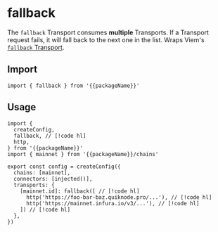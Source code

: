 <!-- <script setup>
const packageName = 'wagmi'
</script> -->

# fallback

The `fallback` Transport consumes **multiple** Transports. If a Transport request fails, it will fall back to the next one in the list. Wraps Viem's [`fallback` Transport](https://viem.sh/docs/clients/transports/fallback).

## Import

```ts-vue
import { fallback } from '{{packageName}}'
```

## Usage

```ts-vue
import { 
  createConfig, 
  fallback, // [!code hl]
  http,
} from '{{packageName}}'
import { mainnet } from '{{packageName}}/chains'

export const config = createConfig({
  chains: [mainnet],
  connectors: [injected()],
  transports: {
    [mainnet.id]: fallback([ // [!code hl]
      http('https://foo-bar-baz.quiknode.pro/...'), // [!code hl]
      http('https://mainnet.infura.io/v3/...'), // [!code hl]
    ]) // [!code hl]
  },
})
```

